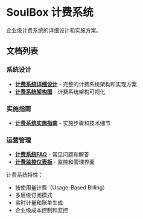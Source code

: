 # SoulBox 计费系统

企业级计费系统的详细设计和实施方案。

## 文档列表

### 系统设计
- [**计费系统详细设计**](soulbox_billing_system_design.md) - 完整的计费系统架构和实现方案
- [**计费系统架构图**](soulbox_billing_architecture_diagram.md) - 计费系统架构可视化

### 实施指南
- [**计费系统实施指南**](soulbox_billing_implementation_guide.md) - 实施步骤和技术细节

### 运营管理
- [**计费系统FAQ**](soulbox_billing_faq.md) - 常见问题和解答
- [**计费监控仪表板**](soulbox_billing_monitoring_dashboard.md) - 监控和管理界面

计费系统特性：
- 按使用量计费（Usage-Based Billing）
- 多层级订阅模式
- 实时计量和账单生成
- 企业级成本控制和监控